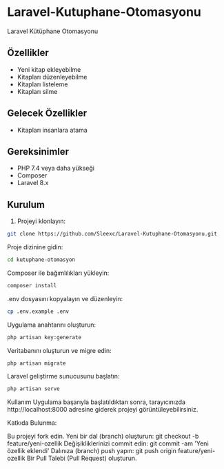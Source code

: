 # Laravel-Kutuphane-Otomasyonu
 Laravel Kütüphane Otomasyonu

 ## Özellikler

- Yeni kitap ekleyebilme
- Kitapları düzenleyebilme
- Kitapları listeleme
- Kitapları silme

## Gelecek Özellikler
- Kitapları insanlara atama

## Gereksinimler

- PHP 7.4 veya daha yükseği
- Composer
- Laravel 8.x

## Kurulum

1. Projeyi klonlayın:

```bash
git clone https://github.com/Sleexc/Laravel-Kutuphane-Otomasyonu.git
```

Proje dizinine gidin:
```bash
cd kutuphane-otomasyon
```

Composer ile bağımlılıkları yükleyin:
```bash
composer install
```

.env dosyasını kopyalayın ve düzenleyin:
```bash
cp .env.example .env
```

Uygulama anahtarını oluşturun:
```bash
php artisan key:generate
```

Veritabanını oluşturun ve migre edin:
```bash
php artisan migrate
```

Laravel geliştirme sunucusunu başlatın:
```bash
php artisan serve
```

Kullanım
Uygulama başarıyla başlatıldıktan sonra, tarayıcınızda http://localhost:8000 adresine giderek projeyi görüntüleyebilirsiniz.

Katkıda Bulunma:

Bu projeyi fork edin.
Yeni bir dal (branch) oluşturun: git checkout -b feature/yeni-ozellik
Değişikliklerinizi commit edin: git commit -am 'Yeni özellik eklendi'
Dalınıza (branch) push yapın: git push origin feature/yeni-ozellik
Bir Pull Talebi (Pull Request) oluşturun.
